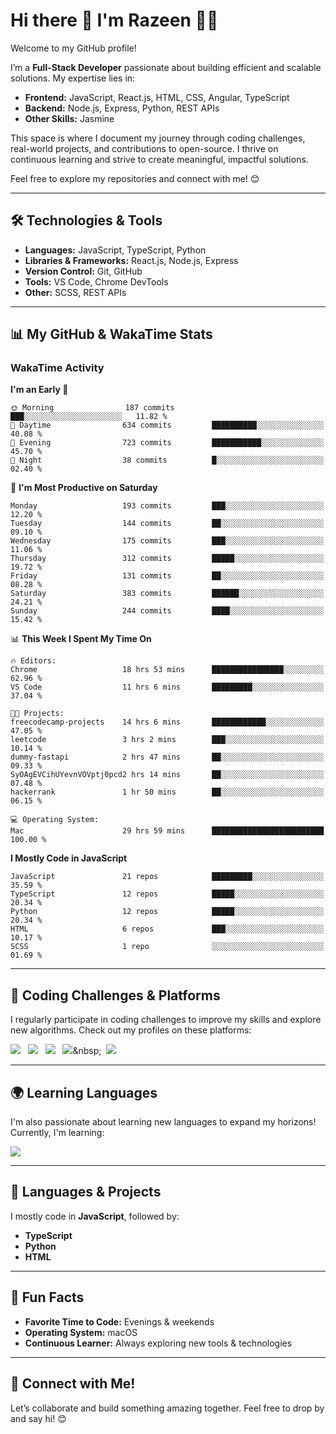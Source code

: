 # Hi there 👋 I'm Razeen 👩‍💻

Welcome to my GitHub profile!  

I’m a **Full-Stack Developer** passionate about building efficient and scalable solutions. My expertise lies in:  
- **Frontend:** JavaScript, React.js, HTML, CSS, Angular, TypeScript
- **Backend:** Node.js, Express, Python, REST APIs
- **Other Skills:** Jasmine

This space is where I document my journey through coding challenges, real-world projects, and contributions to open-source. I thrive on continuous learning and strive to create meaningful, impactful solutions.  

Feel free to explore my repositories and connect with me! 😊  

---

## 🛠️ Technologies & Tools  
- **Languages:** JavaScript, TypeScript, Python  
- **Libraries & Frameworks:** React.js, Node.js, Express  
- **Version Control:** Git, GitHub  
- **Tools:** VS Code, Chrome DevTools  
- **Other:** SCSS, REST APIs  

---


## 📊 My GitHub & WakaTime Stats

### **WakaTime Activity**

<!--START_SECTION:waka-->
**I'm an Early 🐤** 

```text
🌞 Morning                187 commits         ███░░░░░░░░░░░░░░░░░░░░░░   11.82 % 
🌆 Daytime                634 commits         ██████████░░░░░░░░░░░░░░░   40.08 % 
🌃 Evening                723 commits         ███████████░░░░░░░░░░░░░░   45.70 % 
🌙 Night                  38 commits          █░░░░░░░░░░░░░░░░░░░░░░░░   02.40 % 
```
📅 **I'm Most Productive on Saturday** 

```text
Monday                   193 commits         ███░░░░░░░░░░░░░░░░░░░░░░   12.20 % 
Tuesday                  144 commits         ██░░░░░░░░░░░░░░░░░░░░░░░   09.10 % 
Wednesday                175 commits         ███░░░░░░░░░░░░░░░░░░░░░░   11.06 % 
Thursday                 312 commits         █████░░░░░░░░░░░░░░░░░░░░   19.72 % 
Friday                   131 commits         ██░░░░░░░░░░░░░░░░░░░░░░░   08.28 % 
Saturday                 383 commits         ██████░░░░░░░░░░░░░░░░░░░   24.21 % 
Sunday                   244 commits         ████░░░░░░░░░░░░░░░░░░░░░   15.42 % 
```


📊 **This Week I Spent My Time On** 

```text
🔥 Editors: 
Chrome                   18 hrs 53 mins      ████████████████░░░░░░░░░   62.96 % 
VS Code                  11 hrs 6 mins       █████████░░░░░░░░░░░░░░░░   37.04 % 

🐱‍💻 Projects: 
freecodecamp-projects    14 hrs 6 mins       ████████████░░░░░░░░░░░░░   47.05 % 
leetcode                 3 hrs 2 mins        ███░░░░░░░░░░░░░░░░░░░░░░   10.14 % 
dummy-fastapi            2 hrs 47 mins       ██░░░░░░░░░░░░░░░░░░░░░░░   09.33 % 
SyOAgEVCihUYevnVOVptj0pcd2 hrs 14 mins       ██░░░░░░░░░░░░░░░░░░░░░░░   07.48 % 
hackerrank               1 hr 50 mins        ██░░░░░░░░░░░░░░░░░░░░░░░   06.15 % 

💻 Operating System: 
Mac                      29 hrs 59 mins      █████████████████████████   100.00 % 
```

**I Mostly Code in JavaScript** 

```text
JavaScript               21 repos            █████████░░░░░░░░░░░░░░░░   35.59 % 
TypeScript               12 repos            █████░░░░░░░░░░░░░░░░░░░░   20.34 % 
Python                   12 repos            █████░░░░░░░░░░░░░░░░░░░░   20.34 % 
HTML                     6 repos             ███░░░░░░░░░░░░░░░░░░░░░░   10.17 % 
SCSS                     1 repo              ░░░░░░░░░░░░░░░░░░░░░░░░░   01.69 % 
```




<!--END_SECTION:waka-->


---

## 🌟 Coding Challenges & Platforms  
I regularly participate in coding challenges to improve my skills and explore new algorithms. Check out my profiles on these platforms:  

[![](https://img.shields.io/badge/-LeetCode-FFA116?style=for-the-badge&logo=LeetCode&logoColor=black)](https://leetcode.com/u/srazeen)&nbsp;&nbsp;
[![](https://img.shields.io/badge/-Hackerrank-2EC866?style=for-the-badge&logo=HackerRank&logoColor=white)](https://www.hackerrank.com/profile/razeen_m_shaikh)&nbsp;&nbsp;
[![](https://img.shields.io/badge/freecodecamp-27273D?style=for-the-badge&logo=freecodecamp&logoColor=white)](https://www.freecodecamp.org/razeen)&nbsp;&nbsp;
[![](https://img.shields.io/badge/Exercism-009CAB?style=for-the-badge&logo=exercism&logoColor=white)]([https://exercism.io](https://exercism.org/profiles/Razeen-Shaikh))&nbsp;&nbsp;
[![](https://img.shields.io/badge/coding%20ninjas-DD6620?style=for-the-badge&logo=codingninjas&logoColor=white)](https://www.naukri.com/code360/profile/razeen)

---

## 🌍 Learning Languages  
I'm also passionate about learning new languages to expand my horizons! Currently, I'm learning:

[![](https://img.shields.io/badge/Duolingo-58CC02?style=for-the-badge&logo=Duolingo&logoColor=white)](https://www.duolingo.com/profile/razeen_shaikh)

---

## 🚀 Languages & Projects  
I mostly code in **JavaScript**, followed by:  
- **TypeScript**  
- **Python**  
- **HTML**  

---

## 🌟 Fun Facts  
- **Favorite Time to Code:** Evenings & weekends  
- **Operating System:** macOS  
- **Continuous Learner:** Always exploring new tools & technologies  

---

## 💬 Connect with Me!  
Let’s collaborate and build something amazing together. Feel free to drop by and say hi! 😊  


